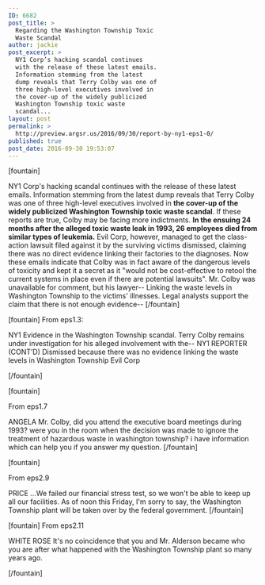 ```yaml
---
ID: 6682
post_title: >
  Regarding the Washington Township Toxic
  Waste Scandal
author: jackie
post_excerpt: >
  NY1 Corp’s hacking scandal continues
  with the release of these latest emails.
  Information stemming from the latest
  dump reveals that Terry Colby was one of
  three high-level executives involved in
  the cover-up of the widely publicized
  Washington Township toxic waste
  scandal...
layout: post
permalink: >
  http://preview.argsr.us/2016/09/30/report-by-ny1-eps1-0/
published: true
post_date: 2016-09-30 19:53:07
---
```

[fountain]

NY1
Corp's hacking scandal continues with the release of these latest emails. Information stemming from the latest dump reveals that Terry Colby was one of three high-level executives involved in <strong>the cover-up of the widely publicized Washington Township toxic waste scandal</strong>. If these reports are true, Colby may be facing more indictments. <strong>In the ensuing 24 months after the alleged toxic waste leak in 1993, 26 employees died from similar types of leukemia.</strong> Evil Corp, however, managed to get the class-action lawsuit filed against it by the surviving victims dismissed, claiming there was no direct evidence linking their factories to the diagnoses. Now these emails indicate that Colby was in fact aware of the dangerous levels of toxicity and kept it a secret as it "would not be cost-effective to retool the current systems in place even if there are potential lawsuits". Mr. Colby was unavailable for comment, but his lawyer-- Linking the waste levels in Washington Township to the victims' illnesses. Legal analysts support the claim that there is not enough evidence--
[/fountain]

[fountain]
From eps1.3:

NY1
Evidence in the Washington Township scandal. Terry Colby remains under investigation for his alleged involvement with the-- NY1 REPORTER (CONT’D) Dismissed because there was no evidence linking the waste levels in Washington Township Evil Corp

[/fountain]

[fountain]

From eps1.7

ANGELA
Mr. Colby, did you attend the executive board meetings during 1993? were you in the room when the decision was made to ignore the treatment of hazardous waste in washington township? i have information which can help you if you answer my question.
[/fountain]

[fountain]

From eps2.9

PRICE
...We failed our financial stress test, so we won't be able to keep up all our facilities. As of noon this Friday, I'm sorry to say, the Washington Township plant will be taken over by the federal government.
[/fountain]

[fountain]
From eps2.11

WHITE ROSE
It's no coincidence that you and Mr. Alderson became who you are after what happened with the Washington Township plant so many years ago.

[/fountain]
